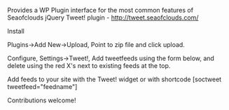 Provides a WP Plugin interface for the most common features of Seaofclouds jQuery Tweet! plugin - http://tweet.seaofclouds.com/

Install

Plugins->Add New->Upload, Point to zip file and click upload. 

Configure, Settings->Tweet!, Add tweetfeeds using the form below, and delete using the red X's next to existing feeds at the top.

Add feeds to your site with the Tweet! widget or with shortcode [soctweet tweetfeed="feedname"]

Contributions welcome!